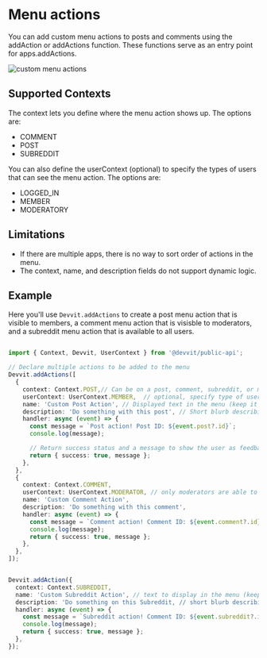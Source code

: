 # Menu actions

You can add custom menu actions to posts and comments using the addAction or addActions function. These functions serve as an entry point for apps.addActions.

![custom menu actions](./assets/custom_menu_actions.png)

## Supported Contexts

The context lets you define where the menu action shows up. The options are:

- COMMENT
- POST
- SUBREDDIT

You can also define the userContext (optional) to specify the types of users that can see the menu action. The options are:

- LOGGED_IN
- MEMBER
- MODERATORY

## Limitations

- If there are multiple apps, there is no way to sort order of actions in the menu.
- The context, name, and description fields do not support dynamic logic.

## Example

Here you'll use `Devvit.addActions` to create a post menu action that is visible to members, a comment menu action that is visisble to moderators, and a subreddit menu action that is available to all users.

```ts

import { Context, Devvit, UserContext } from '@devvit/public-api';

// Declare multiple actions to be added to the menu
Devvit.addActions([
  {
    context: Context.POST,// Can be on a post, comment, subreddit, or member
    userContext: UserContext.MEMBER,  // optional, specify type of user context necessary
    name: 'Custom Post Action', // Displayed text in the menu (keep it short!)
    description: 'Do something with this post', // Short blurb describing the action
    handler: async (event) => {
      const message = `Post action! Post ID: ${event.post?.id}`;
      console.log(message);

      // Return success status and a message to show the user as feedback
      return { success: true, message };
    },
  },
  {
    context: Context.COMMENT,
    userContext: UserContext.MODERATOR, // only moderators are able to see
    name: 'Custom Comment Action',
    description: 'Do something with this comment',
    handler: async (event) => {
      const message = `Comment action! Comment ID: ${event.comment?.id}`;
      console.log(message);
      return { success: true, message };
    },
  },
]);


Devvit.addAction({
  context: Context.SUBREDDIT,
  name: 'Custom Subreddit Action', // text to display in the menu (keep it short!)
  description: 'Do something on this Subreddit, // short blurb describing what we're going to do
  handler: async (event) => {
    const message = `Subreddit action! Comment ID: ${event.subreddit?.id}`;
    console.log(message);
    return { success: true, message };
  },
});


```
